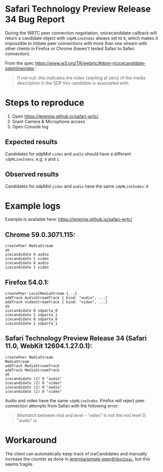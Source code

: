 # Safari Technology Preview Release 34 Bug Report

During the WRTC peer connection negotiation, onicecandidate callback will
return a candidate object with `sdpMLineIndex` always set to `0`, which makes
it impossible to initiate peer connections with more than one stream with other
clients in Firefox or Chrome (haven't tested Safari to Safari connection).

From the spec https://www.w3.org/TR/webrtc/#dom-rtcicecandidate-sdpmlineindex :

> If not null, this indicates the index (starting at zero) of the media
> description in the SDP this candidate is associated with.

# Steps to reproduce

1. Open https://jeremija.github.io/safari-wrtc/
2. Grant Camera & Microphone access
3. Open Console log

## Expected results

Candidates for sdpMid `video` and `audio` should have a different
`sdpMLineIndex`, e.g. `0` and `1`.

## Observed results

Candidates for sdpMid `video` and `audio` have the same `sdpMLineIndex`: `0`

# Example logs

Example is available here: https://jeremija.github.io/safari-wrtc/

## Chrome 59.0.3071.115:

```
createPeer MediaStream
ok
icecandidate 0 audio
icecandidate 1 video
icecandidate 0 audio
icecandidate 1 video
```

## Firefox 54.0.1:

```
createPeer LocalMediaStream {...}
addTrack AudioStreamTrack { kind: "audio", ...}
addTrack VideoStreamTrack { kind: "video", ...}
ok
icecandidate 0 sdparta_0
icecandidate 1 sdparta_1
icecandidate 0 sdparta_0
icecandidate 1 sdparta_1
```

## Safari Technology Preview Release 34 (Safari 11.0, WebKit 12604.1.27.0.1):

```
createPeer MediaStream
MediaStream
addTrack MediaStreamTrack
addTrack MediaStreamTrack
ok
icecandidate (2) 0 "audio"
icecandidate (2) 0 "video"
icecandidate (2) 0 "audio"
icecandidate (2) 0 "video"
```

Audio and video have the same `sdpMLineIndex`. Firefox will reject peer
connection attempts from Safari with the following error:

> Mismatch between mid and level - "video" is not the mid level 0; "audio" is

# Workaround

The client can automatically keep track of iceCandidates and manually increase
the counter as done in [jeremija/simple-peer@`3be31eac`][1], but this seems
fragile.

[1]: https://github.com/jeremija/simple-peer/commit/3be31eac590a6e404685c6c2d86c457eebe7f2e9
